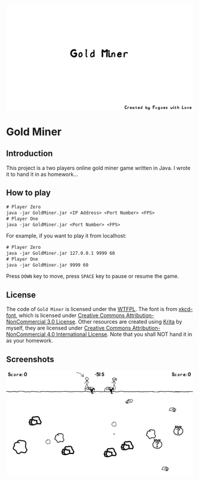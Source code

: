 ![Gold Miner](artwork/welcome-screen.png)

# Gold Miner

## Introduction

This project is a two players online gold miner game written in Java. I wrote it to hand it in as homework...

## How to play

```
# Player Zero
java -jar GoldMiner.jar <IP Address> <Port Number> <FPS>
# Player One
java -jar GoldMiner.jar <Port Number> <FPS>
```
For example, if you want to play it from localhost:
```
# Player Zero
java -jar GoldMiner.jar 127.0.0.1 9999 60
# Player One
java -jar GoldMiner.jar 9999 60
```
Press `DOWN` key to move, press `SPACE` key to pause or resume the game.

## License

The code of `Gold Miner` is licensed under the [WTFPL](http://www.wtfpl.net/). The font is from [xkcd-font](https://github.com/ipython/xkcd-font), which is licensed under [Creative Commons Attribution-NonCommercial 3.0 License](https://github.com/ipython/xkcd-font/blob/master/LICENSE). Other resources are created using [Krita](https://krita.org/) by myself, they are licensed under [Creative Commons Attribution-NonCommercial 4.0 International License](https://creativecommons.org/licenses/by-nc/4.0/). Note that you shall NOT hand it in as your homework.

## Screenshots

![Game Screen](artwork/screenshot.png)
